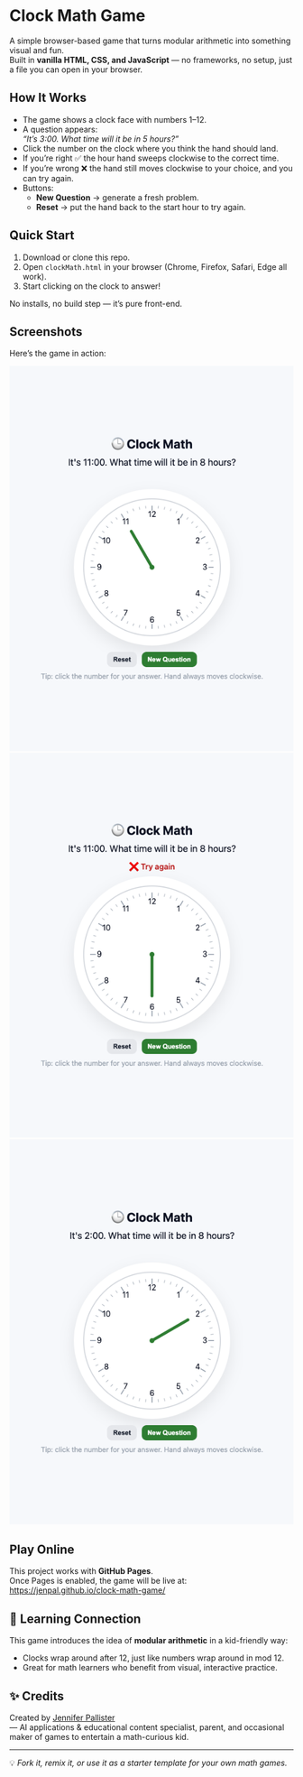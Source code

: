 # Clock Math Game

A simple browser-based game that turns modular arithmetic into something visual and fun.  
Built in **vanilla HTML, CSS, and JavaScript** — no frameworks, no setup, just a file you can open in your browser.

## How It Works
- The game shows a clock face with numbers 1–12.
- A question appears:  
  *“It’s 3:00. What time will it be in 5 hours?”*
- Click the number on the clock where you think the hand should land.
- If you’re right ✅ the hour hand sweeps clockwise to the correct time.  
- If you’re wrong ❌ the hand still moves clockwise to your choice, and you can try again.  
- Buttons:  
  - **New Question** → generate a fresh problem.  
  - **Reset** → put the hand back to the start hour to try again.

## Quick Start
1. Download or clone this repo.  
2. Open `clockMath.html` in your browser (Chrome, Firefox, Safari, Edge all work).  
3. Start clicking on the clock to answer!

No installs, no build step — it’s pure front-end.

## Screenshots

Here’s the game in action:

![Clock Math Question](zero-state.png)
![Wrong Answer Example](incorrect-state.png)
![Correct Answer Example](correct-state.png)


## Play Online
This project works with **GitHub Pages**.  
Once Pages is enabled, the game will be live at: https://jenpal.github.io/clock-math-game/

## 🧩 Learning Connection
This game introduces the idea of **modular arithmetic** in a kid-friendly way:  
- Clocks wrap around after 12, just like numbers wrap around in mod 12.  
- Great for math learners who benefit from visual, interactive practice.

## ✨ Credits
Created by [Jennifer Pallister](https://www.linkedin.com/in/jennifer-pallister/)  
— AI applications & educational content specialist, parent, and occasional maker of games to entertain a math-curious kid.

---

💡 *Fork it, remix it, or use it as a starter template for your own math games.*


